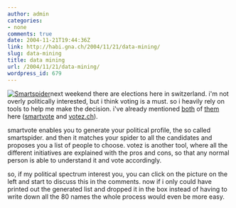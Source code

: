 ```yaml
---
author: admin
categories:
- none
comments: true
date: 2004-11-21T19:44:36Z
link: http://habi.gna.ch/2004/11/21/data-mining/
slug: data-mining
title: data mining
url: /2004/11/21/data-mining/
wordpress_id: 679
---
```


[![Smartspider](http://habi.gna.ch/blog/images/smartspider-tm.jpg)](http://habi.gna.ch/blog/images/smartspider.jpg)next weekend there are elections here in switzerland. i'm not overly politically interested, but i think voting is a must. so i heavily rely on tools to help me make the decision. i've already mentioned [both](http://habi.gna.ch/blog/archives/000068.html) of [them](http://habi.gna.ch/blog/archives/000312.html) here ([smartvote](http://habi.gna.ch/blog/archives/000312.html) and [votez.ch](http://www.votez.ch)).
  
smartvote enables you to generate your political profile, the so called smartspider. and then it matches your spider to all the candidates and proposes you a list of people to choose. votez is another tool, where all the different initiatives are explained with the pros and cons, so that any normal person is able to understand it and vote accordingly.
  
so, if my political spectrum interest you, you can click on the picture on the left and start to discuss this in the comments. now if i only could have printed out the generated list and dropped it in the box instead of having to write down all the 80 names the whole process would even be more easy.

